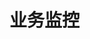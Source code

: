 
# 业务监控

<!-- 

Java业务监控中间件_不得不知道的25个中间件监控指标
https://blog.csdn.net/weixin_35172715/article/details/114824837

-->